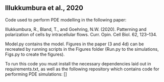 ## Illukkumbura et al., 2020

Code used to perform PDE modelling in the following paper: 

Illukkumbura, R., Bland, T., and Goehring, N.W. (2020). Patterning and polarization of cells by intracellular flows. 
Curr. Opin. Cell Biol. 62, 123–134.

Model.py contains the model. Figures in the paper (3 and 4d) can be recreated by running scripts in the Figures folder 
(Run.py to the simulations, Figs.py to create the figures).

To run this code you must install the necessary dependencies laid out in requirements.txt, as well as the following 
repository which contains code for performing PDE simulations: []